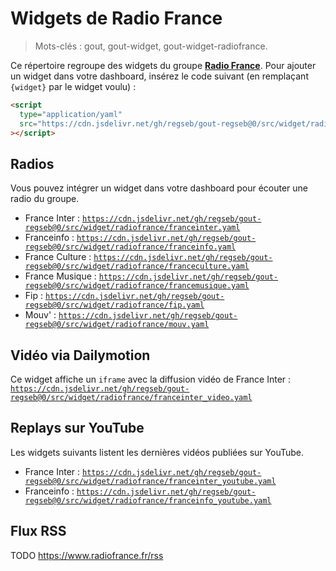 # Widgets de Radio France

> Mots-clés : gout, gout-widget, gout-widget-radiofrance.

Ce répertoire regroupe des widgets du groupe [**Radio
France**](https://www.radiofrance.fr/). Pour ajouter un widget dans votre
dashboard, insérez le code suivant (en remplaçant `{widget}` par le widget
voulu) :

```html
<script
  type="application/yaml"
  src="https://cdn.jsdelivr.net/gh/regseb/gout-regseb@0/src/widget/radiofrance/{widget}.yaml"
></script>
```

## Radios

Vous pouvez intégrer un widget dans votre dashboard pour écouter une radio du
groupe.

- France Inter :
  [`https://cdn.jsdelivr.net/gh/regseb/gout-regseb@0/src/widget/radiofrance/franceinter.yaml`](https://cdn.jsdelivr.net/gh/regseb/gout-regseb@0/src/widget/radiofrance/franceinter.yaml)
- Franceinfo :
  [`https://cdn.jsdelivr.net/gh/regseb/gout-regseb@0/src/widget/radiofrance/franceinfo.yaml`](https://cdn.jsdelivr.net/gh/regseb/gout-regseb@0/src/widget/radiofrance/franceinfo.yaml)
- France Culture :
  [`https://cdn.jsdelivr.net/gh/regseb/gout-regseb@0/src/widget/radiofrance/franceculture.yaml`](https://cdn.jsdelivr.net/gh/regseb/gout-regseb@0/src/widget/radiofrance/franceculture.yaml)
- France Musique :
  [`https://cdn.jsdelivr.net/gh/regseb/gout-regseb@0/src/widget/radiofrance/francemusique.yaml`](https://cdn.jsdelivr.net/gh/regseb/gout-regseb@0/src/widget/radiofrance/francemusique.yaml)
- Fip :
  [`https://cdn.jsdelivr.net/gh/regseb/gout-regseb@0/src/widget/radiofrance/fip.yaml`](https://cdn.jsdelivr.net/gh/regseb/gout-regseb@0/src/widget/radiofrance/fip.yaml)
- Mouv' :
  [`https://cdn.jsdelivr.net/gh/regseb/gout-regseb@0/src/widget/radiofrance/mouv.yaml`](https://cdn.jsdelivr.net/gh/regseb/gout-regseb@0/src/widget/radiofrance/mouv.yaml)

## Vidéo via Dailymotion

Ce widget affiche un `iframe` avec la diffusion vidéo de France Inter :
[`https://cdn.jsdelivr.net/gh/regseb/gout-regseb@0/src/widget/radiofrance/franceinter_video.yaml`](https://cdn.jsdelivr.net/gh/regseb/gout-regseb@0/src/widget/radiofrance/franceinter_video.yaml)

## Replays sur YouTube

Les widgets suivants listent les dernières vidéos publiées sur YouTube.

- France Inter :
  [`https://cdn.jsdelivr.net/gh/regseb/gout-regseb@0/src/widget/radiofrance/franceinter_youtube.yaml`](https://cdn.jsdelivr.net/gh/regseb/gout-regseb@0/src/widget/radiofrance/franceinter_youtube.yaml)
- Franceinfo :
  [`https://cdn.jsdelivr.net/gh/regseb/gout-regseb@0/src/widget/radiofrance/franceinfo_youtube.yaml`](https://cdn.jsdelivr.net/gh/regseb/gout-regseb@0/src/widget/radiofrance/franceinfo_youtube.yaml)

## Flux RSS

TODO https://www.radiofrance.fr/rss
